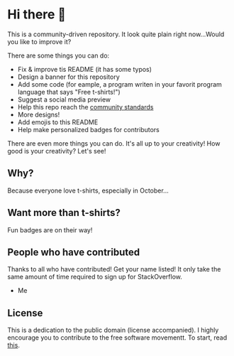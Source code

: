 # Hi there :wave:

This is a community-driven repository. It look quite plain right now...Would you like to improve it?

There are some things you can do:
- Fix & improve tis README (it has some typos)
- Design a banner for this repository
- Add some code (for eample, a program writen in your favorit program language that says "Free t-shirts!")
- Suggest a social media preview
- Help this repo reach the [community standards](https://opensource.guide/)
- More designs!
- Add emojis to this README
- Help make personalized badges for contributors

There are even more things you can do. It's all up to your creativity! How good is your creativity? Let's see!

## Why?

Because everyone love t-shirts, especially in October...

## Want more than t-shirts?

Fun badges are on their way!

## People who have contributed

Thanks to all who have contributed! Get your name listed! It only take the same amount of time required to sign up for StackOverflow.

- Me

## License

This is a dedication to the public domain (license accompanied). I highly encourage you to contribute to the free software movementt. To start, read [this](https://www.gnu.org/philosophy/free-sw.html).
